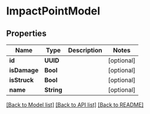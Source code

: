 # ImpactPointModel

## Properties
Name | Type | Description | Notes
------------ | ------------- | ------------- | -------------
**id** | **UUID** |  | [optional] 
**isDamage** | **Bool** |  | [optional] 
**isStruck** | **Bool** |  | [optional] 
**name** | **String** |  | [optional] 

[[Back to Model list]](../README.md#documentation-for-models) [[Back to API list]](../README.md#documentation-for-api-endpoints) [[Back to README]](../README.md)


